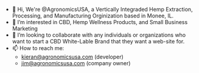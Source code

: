- 👋 Hi, We're @AgronomicsUSA, a Vertically Integraded Hemp Extraction, Processing, and Manufacturing Orginization based in Monee, IL.
- 👀 I’m interested in CBD, Hemp Wellness Products, and Small Business Marketing
- 💞️ I’m looking to collaborate with any individuals or organizations who want to start a CBD White-Lable Brand that they want a web-site for.
- 📫 How to reach me:
  - kieran@agronomicsusa.com (developer)
  - jim@agronomicsusa.com (company owner)

<!---
AgronomicsUSA/AgronomicsUSA is a ✨ special ✨ repository because its `README.md` (this file) appears on your GitHub profile.
You can click the Preview link to take a look at your changes.
--->
